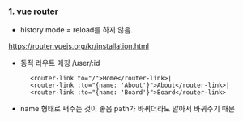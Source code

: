 ### 1. vue router 

- history mode = reload를 하지 않음.

https://router.vuejs.org/kr/installation.html

- 동적 라우트 매칭
/user/:id

```node
      <router-link to="/">Home</router-link>|
      <router-link :to="{name: 'About'}">About</router-link>|
      <router-link :to="{name: 'Board'}">Board</router-link>
```

- name 형태로 써주는 것이 좋음 path가 바뀌더라도 알아서 바꿔주기 때문
